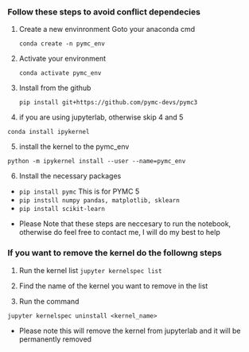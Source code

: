### Follow these steps to avoid conflict dependecies

1. Create a new envinronment Goto your anaconda cmd 

     `conda create -n pymc_env` 

2. Activate your environment

    `conda activate pymc_env`

3. Install from the github

     `pip install git+https://github.com/pymc-devs/pymc3`

4. if you are using jupyterlab, otherwise skip 4 and 5

 `conda install ipykernel`
 
5. install the kernel to the pymc_env

`python -m ipykernel install --user --name=pymc_env`

6. Install the necessary packages

- `pip install pymc` This is for PYMC 5
- `pip instsll numpy pandas, matplotlib, sklearn`
-  `pip install scikit-learn`

* Please Note that these steps are neccesary to run the notebook, otherwise do feel free to contact me, I will do my best to help 


### If you want to remove the kernel do the followng steps

1. Run the kernel list
` jupyter kernelspec list `

2. Find the name of the kernel you want to remove in the list

3. Run the command

`jupyter kernelspec uninstall <kernel_name>`

* Please note this will remove the kernel from jupyterlab and it will be permanently removed 
